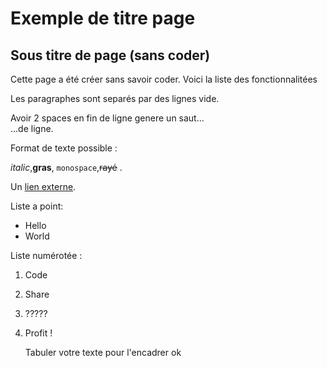 Exemple de titre page
=======

Sous titre de page (sans coder)
-----------


Cette page a été créer sans savoir coder.
Voici la liste des fonctionnalitées

Les paragraphes sont separés par des lignes vide.

Avoir 2 spaces en fin de ligne genere un saut...  
...de ligne.

Format de texte possible :

*italic*,**gras**, `monospace`,~~rayé~~ .

Un [lien externe](http://example.com).

Liste a point:

* Hello
* World

Liste numérotée :

1. Code
2. Share
3. ?????
4. Profit !


	Tabuler votre texte pour l'encadrer
	ok

